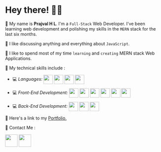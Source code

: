 # Hey there! 👋🏻

📌 My name is **Prajval H L**. I'm a `Full-Stack` Web Developer. I've been learning web development and polishing my skills in the `MERN` stack for the last six months.

📌 I like discussing anything and everything about `JavaScript`.

📌 I like to spend most of my time `learning` and `creating` MERN stack Web Applications.

📌 My technical skills include :

- 💻 _Languages:_ <img align="center" height="30" src="https://img.icons8.com/color/144/000000/javascript.png"/> <img align="center" height="30" src="https://img.icons8.com/ultraviolet/480/000000/react.png"/> <img align="center" height="30" src="https://img.icons8.com/color/48/000000/typescript.png"/> <img align="center" height="30" src="https://user-images.githubusercontent.com/69760792/121766706-a67ec180-cb71-11eb-923d-69fc323bafa4.png"/>

- 💻 _Front-End Development:_ <img align="center" height="30" src="https://img.icons8.com/color/144/000000/html-5.png"/> <img align="center" height="30" src="https://img.icons8.com/color/144/000000/css3.png"/> <img align="center" height="30" src="https://img.icons8.com/color/144/000000/javascript.png"/> <img align="center" height="30" src="https://img.icons8.com/ultraviolet/480/000000/react.png"/> <img align="center" height="30" src="https://img.icons8.com/color/48/000000/typescript.png"/> <img align="center" height="30" src="https://img.icons8.com/color/48/000000/redux.png"/>

- 💻 _Back-End Development:_ <img align="center" height="30" src="https://user-images.githubusercontent.com/69760792/121766706-a67ec180-cb71-11eb-923d-69fc323bafa4.png"/> <img align="center" height="30" src="https://img.icons8.com/color/48/000000/mongodb.png"/> <img align="center" height="30" src="https://img.icons8.com/color/48/000000/java-web-token.png"/>

📌 Here's a link to my <a href='https://prajvalhl.netlify.app/' target="_blank">Portfolio.</a>

📌 Contact Me :

<a href='https://www.linkedin.com/in/hlprajval/' target="_blank"><img align="center" height="40" src="https://img.icons8.com/color/144/000000/linkedin.png"></a>
<a href='https://twitter.com/l_prajval' target="_blank"><img align="center" height="40" src="https://img.icons8.com/fluent/144/000000/twitter.png"></a>
